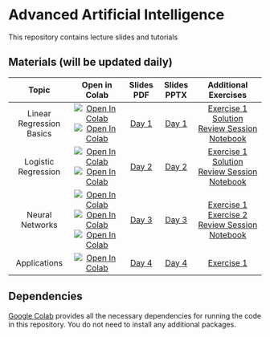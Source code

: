 # Advanced Artificial Intelligence

This repository contains lecture slides and tutorials 

## Materials (will be updated daily)

|          Topic           |                                                                                                                                                              Open in Colab                                                                                                                                                               |          Slides PDF           |          Slides PPTX           |                                                    Additional Exercises                                                     
|:------------------------:|:----------------------------------------------------------------------------------------------------------------------------------------------------------------------------------------------------------------------------------------------------------------------------------------------------------------------------------------:|:-----------------------------:|:------------------------------:|:---------------------------------------------------------------------------------------------------------------------------:
| Linear Regression Basics |                                                                                   [![Open In Colab](https://colab.research.google.com/assets/colab-badge.svg)](https://colab.research.google.com/drive/1RO4NO8q9oceZqDzMGeY4PAiTk2cBr765?usp=sharing)  [![Open In Colab](https://colab.research.google.com/assets/colab-badge.svg)](https://colab.research.google.com/drive/1dXVKfOFcYgfeNnwY077xFQilKqEcbWm_?usp=sharing)                                                                                                                  | [Day 1](./Lectures/Day-1.pdf) | [Day 1](./Lectures/Day-1.pptx) |  [Exercise 1](./Exercises/day1_Linear_Regression_Basics.ipynb) [Solution](./Solutions/day1_Linear_Regression_Basics.ipynb)  [Review Session Notebook](./Exercises/LinearRegression.ipynb)
|   Logistic Regression    |                                                                                   [![Open In Colab](https://colab.research.google.com/assets/colab-badge.svg)](https://colab.research.google.com/drive/1DVLiR2XJJjLyT8ckREWUgOrF37MAJdAS?usp=sharing)   [![Open In Colab](https://colab.research.google.com/assets/colab-badge.svg)](https://colab.research.google.com/drive/1jmMQrC-BkMKdu7QYGtamA-cXdcS7toTh?usp=sharing)                                                                                  | [Day 2](./Lectures/Day-2.pdf) | [Day 2](./Lectures/Day-2.pptx) |    [Exercise 1](./Exercises/Hands-on-session-Day-2.ipynb)  [Solution](./Solutions/Hands-on-session-Day-2-solution.ipynb) [Review Session Notebook](revision/LG_f_review.ipynb) 
|     Neural Networks      | [![Open In Colab](https://colab.research.google.com/assets/colab-badge.svg)](https://colab.research.google.com/drive/1rds67KHwzfbLhGfPoRgGD1AXH-peQntW?usp=sharing)  [![Open In Colab](https://colab.research.google.com/assets/colab-badge.svg)](https://colab.research.google.com/drive/1IrxKt5OqI_nYYcY3Op8rjYkUgy4fp_IQ?usp=sharing)  [![Open In Colab](https://colab.research.google.com/assets/colab-badge.svg)](https://colab.research.google.com/drive/1Ko32zr0OvVCIzBWPOAuM_xWyBGg-loRX?usp=sharing) | [Day 3](./Lectures/Day-3.pdf) | [Day 3](./Lectures/Day-3.pptx) | [Exercise 1](./Exercises/day3_NN_Numpy_MNIST_Exercise.ipynb) [Exercise 2](./Exercises/day3_NN_Pytorch_MNIST_Exercise.ipynb) [Review Session Notebook](./Exercises/IrisClassificationModelSolution(Updated).ipynb) 
|       Applications       |                                                                                                                              [![Open In Colab](https://colab.research.google.com/assets/colab-badge.svg)](https://colab.research.google.com/drive/12uVJQCxaXHa4fwrjELwdReIqilpaiyKv?usp=sharing)                                                                                                                              | [Day 4](./Lectures/Day-4.pdf) | [Day 4](./Lectures/Day-4.pptx) |                                        [Exercise 1](./Exercises/day4_Logistic_Regression_Pytorch_Breast_Cancer_Exercise.ipynb)                                         

## Dependencies

[Google Colab](https://colab.research.google.com) provides all the necessary dependencies for running the code in this
repository. You do not need to install any additional packages.
